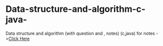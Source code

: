 # Data-structure-and-algorithm-c-java-
Data structure and algorithm (with question and , notes) (c,java)
for notes ->[Click Here](https://drive.google.com/drive/folders/1FLvsm9jK98voEBQ5ET8dcPmVnEKHAcPs?usp=sharing)
